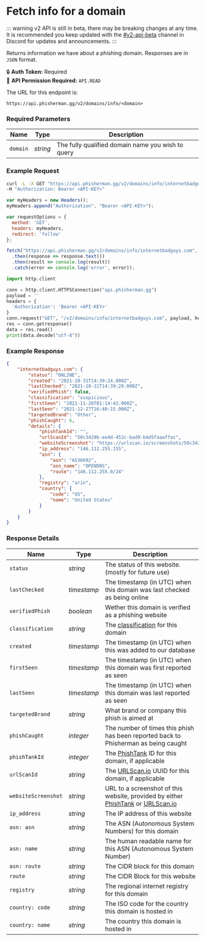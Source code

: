 # Fetch info for a domain <Badge type="tip" text="GET" vertical="middle" /> 

::: warning
v2 API is still in beta, there may be breaking changes at any time. It is recommended you keep updated with the [#v2-api-beta](https://discord.com/channels/878130674844979210/904090622208663632) channel in Discord for updates and announcements.
:::

Returns information we have about a phishing domain. Responses are in `JSON` format.

:lock: **Auth Token:** Required  
:key: **API Permission Required:** `API.READ`  

The URL for this endpoint is:
```:no-line-numbers
https://api.phisherman.gg/v2/domains/info/<domain>
```

### Required Parameters
|Name|Type|Description|
|---|---|---|
|`domain`|_string_|The fully qualified domain name you wish to query|

### Example Request
<CodeGroup>
  <CodeGroupItem title="CURL" active>

```bash
curl -L -X GET "https://api.phisherman.gg/v2/domains/info/internetbadguys.com" \
-H "Authorization: Bearer <API-KEY>"
```

</CodeGroupItem>

  <CodeGroupItem title="JS">

```js
var myHeaders = new Headers();
myHeaders.append("Authorization", "Bearer <API-KEY>");

var requestOptions = {
  method: 'GET',
  headers: myHeaders,
  redirect: 'follow'
};

fetch("https://api.phisherman.gg/v2/domains/info/internetbadguys.com", requestOptions)
  .then(response => response.text())
  .then(result => console.log(result))
  .catch(error => console.log('error', error));
```

  </CodeGroupItem>

  <CodeGroupItem title="Python">

```py
import http.client

conn = http.client.HTTPSConnection("api.phisherman.gg")
payload = ''
headers = {
  'Authorization': 'Bearer <API-KEY>'
}
conn.request("GET", "/v2/domains/info/internetbadguys.com", payload, headers)
res = conn.getresponse()
data = res.read()
print(data.decode("utf-8"))
```

  </CodeGroupItem>

</CodeGroup>

### Example Response
```json
{
    "internetbadguys.com": {
        "status": "ONLINE",
        "created": "2021-10-31T14:39:24.000Z",
        "lastChecked": "2021-10-31T14:39:29.000Z",
        "verifiedPhish": false,
        "classification": "suspicious",
        "firstSeen": "2021-11-26T01:14:42.000Z",
        "lastSeen": "2021-12-27T16:40:15.000Z",
        "targetedBrand": "Other",
        "phishCaught": 6,
        "details": {
            "phishTankId": "",
            "urlScanId": "50c3429b-ee4d-452c-bad9-b4d5faaaffac",
            "websiteScreenshot": "https://urlscan.io/screenshots/50c3429b-ee4d-452c-bad9-b4d5faaaffac.png",
            "ip_address": "146.112.255.155",
            "asn": {
                "asn": "AS36692",
                "asn_name": "OPENDNS",
                "route": "146.112.255.0/24"
            },
            "registry": "arin",
            "country": {
                "code": "US",
                "name": "United States"
            }
        }
    }
}
```
### Response Details

|Name|Type|Description|
|---|---|---|
|`status`|_string_|The status of this website. (mostly for future use)|
|`lastChecked`|_timestamp_|The timestamp (in UTC) when this domain was last checked as being online|
|`verifiedPhish`|_boolean_|Wether this domain is verified as a phishing website|
|`classification`|_string_|The [classification](/guide/domain-classifications.md) for this domain|
|`created`|_timestamp_|The timestamp (in UTC) when this was added to our database|
|`firstSeen`|_timestamp_|The timestamp (in UTC) when this domain was first reported as seen|
|`lastSeen`|_timestamp_|The timestamp (in UTC) when this domain was last reported as seen|
|`targetedBrand`|_string_|What brand or company this phish is aimed at|
|`phishCaught`|_integer_|The number of times this phish has been reported back to Phisherman as being caught|
|`phishTankId`|_integer_|The [PhishTank](https://www.phishtank.com/) ID for this domain, if applicable|
|`urlScanId`|_string_|The [URLScan.io](https://urlscan.io/) UUID for this domain, if applicable|
|`websiteScreenshot`|_string_|URL to a screenshot of this website, provided by either [PhishTank](https://www.phishtank.com/) or [URLScan.io](https://urlscan.io/)|
|`ip_address`|_string_|The IP address of this website|
|`asn: asn`|_string_|The ASN (Autonomous System Numbers) for this domain|
|`asn: name`|_string_|The human readable name for this ASN (Autonomous System Number)|
|`asn: route`|_string_|The CIDR block for this domain|
|`route`|_string_|The CIDR Block for this website|
|`registry`|_string_|The regional internet registry for this domain|
|`country: code`|_string_|The ISO code for the country this domain is hosted in|
|`country: name`|_string_|The country this domain is hosted in|